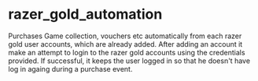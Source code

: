 # razer_gold_automation
Purchases Game collection, vouchers etc automatically from each razer gold user accounts, which are already added. After adding an account it make an attempt to login to the razer gold accounts using the credentials provided. If successful, it keeps the user logged in so that he doesn't have log in againg during a purchase event.
